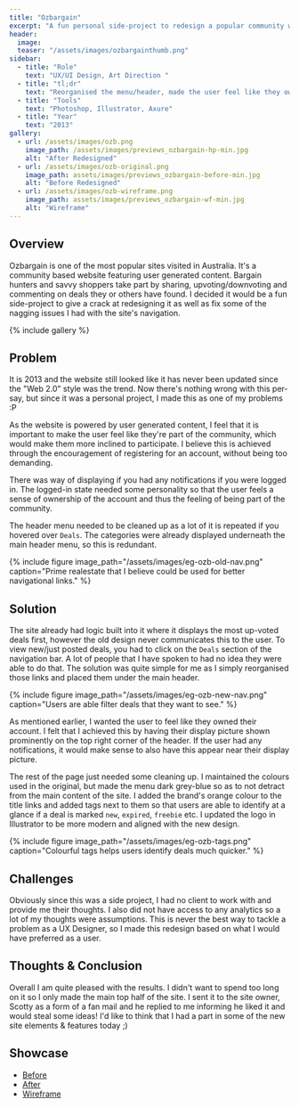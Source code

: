 ```yaml
---
title: "Ozbargain"
excerpt: "A fun personal side-project to redesign a popular community website"
header:
  image:
  teaser: "/assets/images/ozbargainthumb.png"
sidebar:
  - title: "Role"
    text: "UX/UI Design, Art Direction "
  - title: "tl;dr"
    text: "Reorganised the menu/header, made the user feel like they owned their account and felt a part of the community. Site owner liked it and mentioned he may steal some ideas!"
  - title: "Tools"
    text: "Photoshop, Illustrator, Axure"
  - title: "Year"
    text: "2013"
gallery:
  - url: /assets/images/ozb.png
    image_path: /assets/images/previews_ozbargain-hp-min.jpg
    alt: "After Redesigned"
  - url: /assets/images/ozb-original.png
    image_path: assets/images/previews_ozbargain-before-min.jpg
    alt: "Before Redesigned"
  - url: /assets/images/ozb-wireframe.png
    image_path: assets/images/previews_ozbargain-wf-min.jpg
    alt: "Wireframe"
---
```


## Overview
Ozbargain is one of the most popular sites visited in Australia. It's a community based website featuring user generated content. Bargain hunters and savvy shoppers take part by sharing, upvoting/downvoting and commenting on deals they or others have found. I decided it would be a fun side-project to give a crack at redesigning it as well as fix some of the nagging issues I had with the site's navigation.

{% include gallery %}

## Problem
It is 2013 and the website still looked like it has never been updated since the "Web 2.0" style was the trend. Now there's nothing wrong with this per-say, but since it was a personal project, I made this as one of my problems :P

As the website is powered by user generated content, I feel that it is important to make the user feel like they're part of the community, which would make them more inclined to participate. I believe this is achieved through the encouragement of registering for an account, without being too demanding.

There was way of displaying if you had any notifications if you were logged in. The logged-in state needed some personality so that the user feels a sense of ownership of the account and thus the feeling of being part of the community.

The header menu needed to be cleaned up as a lot of it is repeated if you hovered over `Deals`. The categories were already displayed underneath the main header menu, so this is redundant.

{% include figure image_path="/assets/images/eg-ozb-old-nav.png" caption="Prime realestate that I believe could be used for better navigational links." %}

## Solution
The site already had logic built into it where it displays the most up-voted deals first, however the old design never communicates this to the user. To view new/just posted deals, you had to click on the `Deals` section of the navigation bar. A lot of people that I have spoken to had no idea they were able to do that. The solution was quite simple for me as I simply reorganised those links and placed them under the main header. 

{% include figure image_path="/assets/images/eg-ozb-new-nav.png" caption="Users are able filter deals that they want to see." %}

As mentioned earlier, I wanted the user to feel like they owned their account. I felt that I achieved this by having their display picture shown prominently on the top right corner of the header. If the user had any notifications, it would make sense to also have this appear near their display picture.

The rest of the page just needed some cleaning up. I maintained the colours used in the original, but made the menu dark grey-blue so as to not detract from the main content of the site. I added the brand's orange colour to the title links and added tags next to them so that users are able to identify at a glance if a deal is marked `new`, `expired`, `freebie` etc. I updated the logo in Illustrator to be more modern and aligned with the new design.

{% include figure image_path="/assets/images/eg-ozb-tags.png" caption="Colourful tags helps users identify deals much quicker." %}

## Challenges
Obviously since this was a side project, I had no client to work with and provide me their thoughts. I also did not have access to any analytics so a lot of my thoughts were assumptions. This is never the best way to tackle a problem as a UX Designer, so I made this redesign based on what I would have preferred as a user.

## Thoughts & Conclusion
Overall I am quite pleased with the results. I didn't want to spend too long on it so I only made the main top half of the site. I sent it to the site owner, Scotty as a form of a fan mail and he replied to me informing he liked it and would steal some ideas! I'd like to think that I had a part in some of the new site elements & features today ;)

## Showcase
<ul>
  <li><a href="http://bit.ly/2kBgnY5" target="_blank">Before</a></li>
  <li><a href="http://bit.ly/2lKTjpW" target="_blank">After</a></li>
  <li><a href="http://bit.ly/2m45LRX" target="_blank">Wireframe</a></li>
</ul>
